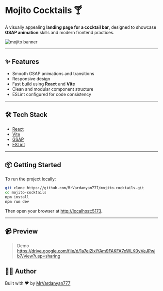 # Mojito Cocktails 🍸

A visually appealing **landing page for a cocktail bar**, designed to showcase **GSAP animation** skills and modern frontend practices.

![mojito banner](https://snipboard.io/5HXdrC.jpg) 

---

## ✨ Features

- Smooth GSAP animations and transitions
- Responsive design
- Fast build using **React** and **Vite**
- Clean and modular component structure
- ESLint configured for code consistency

---

## 🛠 Tech Stack

- [React](https://reactjs.org/)
- [Vite](https://vitejs.dev/)
- [GSAP](https://gsap.com/)
- [ESLint](https://eslint.org/)

---

## 📦 Getting Started

To run the project locally:

```bash
git clone https://github.com/MrVardanyan777/mojito-cocktails.git
cd mojito-cocktails
npm install
npm run dev
```

Then open your browser at [http://localhost:5173](http://localhost:5173).

---

## 📹 Preview

> Demo
https://drive.google.com/file/d/1a7ei2lxIYAm9FAKFA7oWLK0yVeJPwjb7/view?usp=sharing

## 👨‍💻 Author

Built with ❤️ by [MrVardanyan777](https://github.com/MrVardanyan777)
